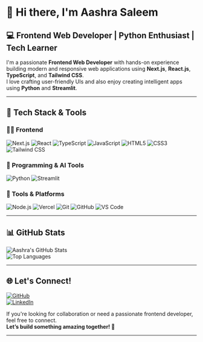 # 👋 Hi there, I'm Aashra Saleem

## 💻 Frontend Web Developer | Python Enthusiast | Tech Learner

I'm a passionate **Frontend Web Developer** with hands-on experience building modern and responsive web applications using **Next.js**, **React.js**, **TypeScript**, and **Tailwind CSS**.  
I love crafting user-friendly UIs and also enjoy creating intelligent apps using **Python** and **Streamlit**.

---

## 🚀 Tech Stack & Tools

### 👩‍💻 Frontend
![Next.js](https://img.shields.io/badge/Next.js-000000?style=for-the-badge&logo=nextdotjs&logoColor=white)
![React](https://img.shields.io/badge/React-20232A?style=for-the-badge&logo=react&logoColor=61DAFB)
![TypeScript](https://img.shields.io/badge/TypeScript-3178C6?style=for-the-badge&logo=typescript&logoColor=white)
![JavaScript](https://img.shields.io/badge/JavaScript-F7DF1E?style=for-the-badge&logo=javascript&logoColor=black)
![HTML5](https://img.shields.io/badge/HTML5-E34F26?style=for-the-badge&logo=html5&logoColor=white)
![CSS3](https://img.shields.io/badge/CSS3-1572B6?style=for-the-badge&logo=css3&logoColor=white)
![Tailwind CSS](https://img.shields.io/badge/TailwindCSS-38B2AC?style=for-the-badge&logo=tailwind-css&logoColor=white)

### 🧠 Programming & AI Tools
![Python](https://img.shields.io/badge/Python-3776AB?style=for-the-badge&logo=python&logoColor=white)
![Streamlit](https://img.shields.io/badge/Streamlit-FF4B4B?style=for-the-badge&logo=streamlit&logoColor=white)

### 🔧 Tools & Platforms
![Node.js](https://img.shields.io/badge/Node.js-339933?style=for-the-badge&logo=nodedotjs&logoColor=white)
![Vercel](https://img.shields.io/badge/Vercel-000000?style=for-the-badge&logo=vercel&logoColor=white)
![Git](https://img.shields.io/badge/Git-F05032?style=for-the-badge&logo=git&logoColor=white)
![GitHub](https://img.shields.io/badge/GitHub-181717?style=for-the-badge&logo=github&logoColor=white)
![VS Code](https://img.shields.io/badge/VSCode-007ACC?style=for-the-badge&logo=visual-studio-code&logoColor=white)

---

## 📊 GitHub Stats

![Aashra's GitHub Stats](https://github-readme-stats.vercel.app/api?username=Aashra55&show_icons=true&theme=radical)  
![Top Languages](https://github-readme-stats.vercel.app/api/top-langs/?username=Aashra55&layout=compact&theme=radical)

---

## 🌐 Let's Connect!

[![GitHub](https://img.shields.io/badge/GitHub-181717?style=for-the-badge&logo=github&logoColor=white)](https://github.com/Aashra55)  
[![LinkedIn](https://img.shields.io/badge/LinkedIn-0077B5?style=for-the-badge&logo=linkedin&logoColor=white)](https://www.linkedin.com/in/Aashra%Saleem/)  

If you're looking for collaboration or need a passionate frontend developer, feel free to connect.  
**Let’s build something amazing together! 🚀**

---
